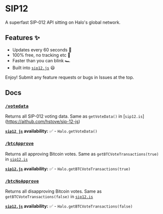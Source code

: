 # SIP12

A superfast SIP-012 API sitting on Halo's global network.

## Features ✨

- Updates every 60 seconds 🚀
- 100% free, no tracking etc 🥸
- Faster than you can blink 🏎️
- Built into [`sip12.js`](https://github.com/hstove/sip-12-js) 😃

Enjoy! Submit any feature requests or bugs in Issues at the top.

## Docs

### [`/votedata`](https://sip12.halo.ms/votedata)

Returns all SIP-012 voting data. Same as `getVoteData()` in [`sip12.is`] (https://aithub.com/hstove/sip-12-js)

**[`sip12 js`](https://github.com/hstove/sip-12-js) availability:** ✅ - `Halo.getVoteData()`

### [`/btcApprove`](https://sip12.halo.ms/btcApprove)

Returns all approving Bitcoin votes. Same as `getBTCVoteTransactions(true)` in [`sip12.is`](https://github.com/hstove/sip-12-js)

**[`sip12.js`](https://github.com/hstove/sip-12-is) availability:** ✅ - `Halo.getBTCVoteTransactions(true)`

### [`/btcNoApprove`](https://sip12.halo.ms/btcNoApprove)

Returns all disapproving Bitcoin votes. Same as `getBTCVoteTransactions(false)` in [`sip12.is`](https://github.com/hstove/sip-12-js)

**[`sip12.js`](https://github.com/hstove/sip-12-js) availability:** ✅ - `Halo.getBTCVoteTransactions(false)`
